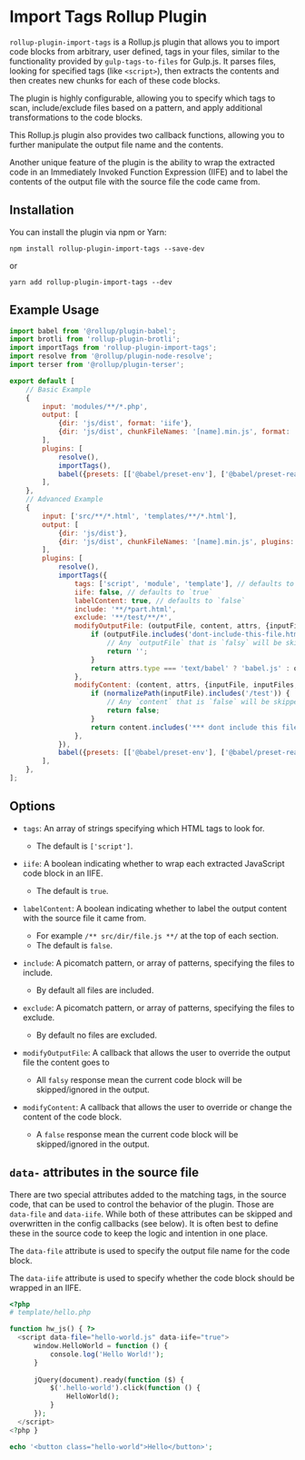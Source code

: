 # Import Tags Rollup Plugin

`rollup-plugin-import-tags` is a Rollup.js plugin that allows you to import code blocks from arbitrary, user defined, tags in your files, similar to the functionality provided by `gulp-tags-to-files` for Gulp.js. It parses files, looking for specified tags (like `<script>`), then extracts the contents and then creates new chunks for each of these code blocks.

The plugin is highly configurable, allowing you to specify which tags to scan, include/exclude files based on a pattern, and apply additional transformations to the code blocks.

This Rollup.js plugin also provides two callback functions, allowing you to further manipulate the output file name and the contents.

Another unique feature of the plugin is the ability to wrap the extracted code in an Immediately Invoked Function Expression (IIFE) and to label the contents of the output file with the source file the code came from.

## Installation

You can install the plugin via npm or Yarn:

```shell
npm install rollup-plugin-import-tags --save-dev
```

or

```shell
yarn add rollup-plugin-import-tags --dev
```

## Example Usage

```javascript
import babel from '@rollup/plugin-babel';
import brotli from 'rollup-plugin-brotli';
import importTags from 'rollup-plugin-import-tags';
import resolve from '@rollup/plugin-node-resolve';
import terser from '@rollup/plugin-terser';

export default [
	// Basic Example
	{
		input: 'modules/**/*.php',
		output: [
			{dir: 'js/dist', format: 'iife'},
			{dir: 'js/dist', chunkFileNames: '[name].min.js', format: 'iife', plugins: [terser(), brotli({options: {level: 11}})]},
		],
		plugins: [
			resolve(),
			importTags(),
			babel({presets: [['@babel/preset-env'], ['@babel/preset-react']], babelHelpers: 'bundled'}),
		],
	},
	// Advanced Example
	{
		input: ['src/**/*.html', 'templates/**/*.html'],
		output: [
			{dir: 'js/dist'},
			{dir: 'js/dist', chunkFileNames: '[name].min.js', plugins: [terser(), brotli({options: {level: 11}})]},
		],
		plugins: [
			resolve(),
			importTags({
				tags: ['script', 'module', 'template'], // defaults to `'script'`
				iife: false, // defaults to `true`
				labelContent: true, // defaults to `false`
				include: '**/*part.html',
				exclude: '**/test/**/*',
				modifyOutputFile: (outputFile, content, attrs, {inputFile, inputFiles, inputPattern, outputFiles, outerHTML, startTag, source, normalizePath}) => {
					if (outputFile.includes('dont-include-this-file.html')) {
						// Any `outputFile` that is `falsy` will be skipped/ignored in the output
						return '';
					}
					return attrs.type === 'text/babel' ? 'babel.js' : outputFile;
				},
				modifyContent: (content, attrs, {inputFile, inputFiles, inputPattern, outputFile, outputFiles, outerHTML, startTag, source, normalizePath}) => {
					if (normalizePath(inputFile).includes('/test')) {
						// Any `content` that is `false` will be skipped/ignored in the output
						return false;
					}
					return content.includes('*** dont include this file !!!') ? false : content;
				},
			}),
			babel({presets: [['@babel/preset-env'], ['@babel/preset-react']], babelHelpers: 'bundled'}),
		],
	},
];
```

## Options

- `tags`: An array of strings specifying which HTML tags to look for.
    - The default is `['script']`.

- `iife`: A boolean indicating whether to wrap each extracted JavaScript code block in an IIFE.
    - The default is `true`.

- `labelContent`: A boolean indicating whether to label the output content with the source file it came from.
    - For example `/** src/dir/file.js **/` at the top of each section.
    - The default is `false`.

- `include`: A picomatch pattern, or array of patterns, specifying the files to include.
    - By default all files are included.

- `exclude`: A picomatch pattern, or array of patterns, specifying the files to exclude.
    - By default no files are excluded.

- `modifyOutputFile`: A callback that allows the user to override the output file the content goes to
    - All `falsy` response mean the current code block will be skipped/ignored in the output.

- `modifyContent`: A callback that allows the user to override or change the content of the code block.
    - A `false` response mean the current code block will be skipped/ignored in the output.

## `data-` attributes in the source file

There are two special attributes added to the matching tags, in the source code, that can be used to control the behavior of the plugin. Those are `data-file` and `data-iife`. While both of these attributes can be skipped and overwritten in the config callbacks (see below). It is often best to define these in the source code to keep the logic and intention in one place.

The `data-file` attribute is used to specify the output file name for the code block.

The `data-iife` attribute is used to specify whether the code block should be wrapped in an IIFE.

```php
<?php
# template/hello.php

function hw_js() { ?>
  <script data-file="hello-world.js" data-iife="true">
      window.HelloWorld = function () {
          console.log('Hello World!');
      }
  
      jQuery(document).ready(function ($) {
          $('.hello-world').click(function () {
              HelloWorld();
          }
      });
  </script>
<?php }

echo '<button class="hello-world">Hello</button>';
```